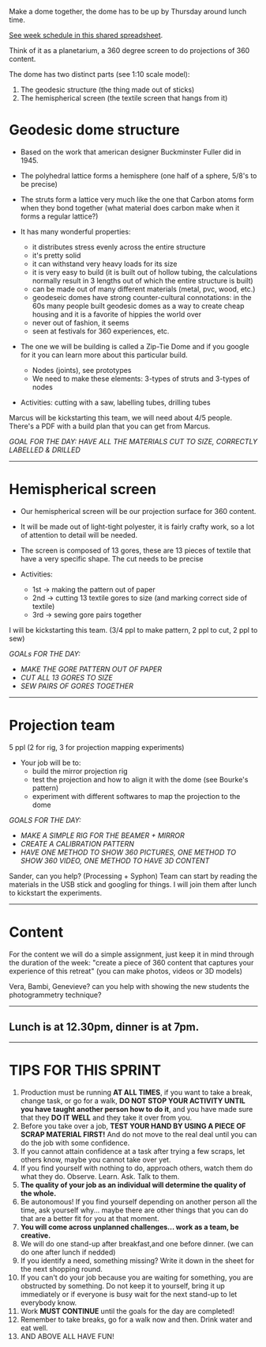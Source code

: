 Make a dome together, the dome has to be up by Thursday around lunch time.

[See week schedule in this shared spreadsheet](https://goo.gl/SNCe5N).

Think of it as a planetarium, a 360 degree screen to do projections of 360 content.

The dome has two distinct parts (see 1:10 scale model):
1. The geodesic structure (the thing made out of sticks)
2. The hemispherical screen (the textile screen that hangs from it)

# Geodesic dome structure
- Based on the work that american designer Buckminster Fuller did in 1945.
- The polyhedral lattice forms a hemisphere (one half of a sphere, 5/8's to be precise)
- The struts form a lattice very much like the one that Carbon atoms form when they bond together (what material does carbon make when it forms a regular lattice?)
- It has many wonderful properties:
    - it distributes stress evenly across the entire structure
    - it's pretty solid
    - it can withstand very heavy loads for its size
    - it is very easy to build (it is built out of hollow tubing, the calculations normally result in 3 lengths out of which the entire structure is built)
    - can be made out of many different materials (metal, pvc, wood, etc.)
    - geodeseic domes have strong counter-cultural connotations: in the 60s many people built geodesic domes as a way to create cheap housing and it is a favorite of hippies the world over
    - never out of fashion, it seems
    - seen at festivals for 360 experiences, etc.

- The one we will be building is called a Zip-Tie Dome and if you google for it you can learn more about this particular build.
    - Nodes (joints), see prototypes
    - We need to make these elements: 3-types of struts and 3-types of nodes

- Activities: cutting with a saw, labelling tubes, drilling tubes

Marcus will be kickstarting this team, we will need about 4/5 people.
There's a PDF with a build plan that you can get from Marcus.

*GOAL FOR THE DAY: HAVE ALL THE MATERIALS CUT TO SIZE, CORRECTLY LABELLED & DRILLED*

---------------------------

# Hemispherical screen

- Our hemispherical screen will be our projection surface for 360 content.
- It will be made out of light-tight polyester, it is fairly crafty work, so a lot of attention to detail will be needed.
- The screen is composed of 13 gores, these are 13 pieces of textile that have a very specific shape. The cut needs to be precise

- Activities: 
    - 1st -> making the pattern out of paper
    - 2nd -> cutting 13 textile gores to size (and marking correct side of textile)
    - 3rd -> sewing gore pairs together

I will be kickstarting this team. (3/4 ppl to make pattern, 2 ppl to cut, 2 ppl to sew)

*GOALs FOR THE DAY:* 
- *MAKE THE GORE PATTERN OUT OF PAPER*
- *CUT ALL 13 GORES TO SIZE*
- *SEW PAIRS OF GORES TOGETHER*

---------------------------

# Projection team

5 ppl (2 for rig, 3 for projection mapping experiments)

- Your job will be to:
    - build the mirror projection rig
    - test the projection and how to align it with the dome (see Bourke's pattern)
    - experiment with different softwares to map the projection to the dome

*GOALS FOR THE DAY:*
- *MAKE A SIMPLE RIG FOR THE BEAMER + MIRROR*
- *CREATE A CALIBRATION PATTERN*
- *HAVE ONE METHOD TO SHOW 360 PICTURES, ONE METHOD TO SHOW 360 VIDEO, ONE METHOD TO HAVE 3D CONTENT*

Sander, can you help? (Processing + Syphon)
Team can start by reading the materials in the USB stick and googling for things.
I will join them after lunch to kickstart the experiments.

---------------------------

# Content

For the content we will do a simple assignment, just keep it in mind through the duration of the week: "create a piece of 360 content that captures your experience of this retreat" (you can make photos, videos or 3D models)

Vera, Bambi, Genevieve? can you help with showing the new students the photogrammetry technique?

---------------------------
## Lunch is at 12.30pm, dinner is at 7pm.
---------------------------

# TIPS FOR THIS SPRINT

1. Production must be running **AT ALL TIMES**, if you want to take a break, change task, or go for a walk, **DO NOT STOP YOUR ACTIVITY UNTIL you have taught another person how to do it**, and you have made sure that they **DO IT WELL** and they take it over from you.
2. Before you take over a job, **TEST YOUR HAND BY USING A PIECE OF SCRAP MATERIAL FIRST!** And do not move to the real deal until you can do the job with some confidence. 
3. If you cannot attain confidence at a task after trying a few scraps, let others know, maybe you cannot take over yet.
4. If you find yourself with nothing to do, approach others, watch them do what they do. Observe. Learn. Ask. Talk to them.
5. **The quality of your job as an individual will determine the quality of the whole.**
5. Be autonomous! If you find yourself depending on another person all the time, ask yourself why... maybe there are other things that you can do that are a better fit for you at that moment.
6. **You will come across unplanned challenges... work as a team, be creative.**
7. We will do one stand-up after breakfast,and one before dinner. (we can do one after lunch if nedded)
8. If you identify a need, something missing? Write it down in the sheet for the next shopping round.
9. If you can't do your job because you are waiting for something, you are obstructed by something. Do not keep it to yourself, bring it up immediately or if everyone is busy wait for the next stand-up to let everybody know.
10. Work **MUST CONTINUE** until the goals for the day are completed!
11. Remember to take breaks, go for a walk now and then. Drink water and eat well.
12. AND ABOVE ALL HAVE FUN!
